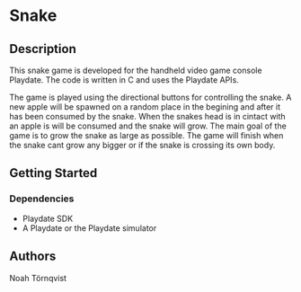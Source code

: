 # Snake

## Description
This snake game is developed for the handheld video game console Playdate. The code is written in C and uses the Playdate APIs. 

The game is played using the directional buttons for controlling the snake. A new apple will be spawned on a random place in the begining and after it has been consumed by the snake. When the snakes head is in cintact with an apple is will be consumed and the snake will grow. The main goal
of the game is to grow the snake as large as possible. The game will finish when the snake cant grow any bigger or if the snake is crossing its own body. 

## Getting Started
### Dependencies

- Playdate SDK
- A Playdate or the Playdate simulator 

## Authors
Noah Törnqvist
